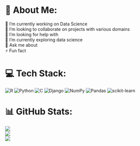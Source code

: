 # 💫 About Me:
🔭 I’m currently working on Data Science<br>👯 I’m looking to collaborate on  projects with various domains<br>🤝 I’m looking for help with<br>🌱 I’m currently exploring data science <br>💬 Ask me about<br>⚡ Fun fact


# 💻 Tech Stack:
![R](https://img.shields.io/badge/r-%23276DC3.svg?style=for-the-badge&logo=r&logoColor=white) ![Python](https://img.shields.io/badge/python-3670A0?style=for-the-badge&logo=python&logoColor=ffdd54) ![C](https://img.shields.io/badge/c-%2300599C.svg?style=for-the-badge&logo=c&logoColor=white) ![Django](https://img.shields.io/badge/django-%23092E20.svg?style=for-the-badge&logo=django&logoColor=white) ![NumPy](https://img.shields.io/badge/numpy-%23013243.svg?style=for-the-badge&logo=numpy&logoColor=white) ![Pandas](https://img.shields.io/badge/pandas-%23150458.svg?style=for-the-badge&logo=pandas&logoColor=white) ![scikit-learn](https://img.shields.io/badge/scikit--learn-%23F7931E.svg?style=for-the-badge&logo=scikit-learn&logoColor=white)
# 📊 GitHub Stats:
![](https://github-readme-stats.vercel.app/api?username=Priyanka3008&theme=dark&hide_border=false&include_all_commits=true&count_private=false)<br/>
![](https://github-readme-streak-stats.herokuapp.com/?user=Priyanka3008&theme=dark&hide_border=false)<br/>
![](https://github-readme-stats.vercel.app/api/top-langs/?username=Priyanka3008&theme=dark&hide_border=false&include_all_commits=true&count_private=false&layout=compact)





<!-- Proudly created with GPRM ( https://gprm.itsvg.in ) -->
